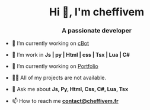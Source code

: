<h1 align="center">Hi 👋, I'm cheffivem</h1>
<h3 align="center">A passionate developer</h3>

- 🔭 I’m currently working on [cBot](https://github.com/cheffivem)

- 🌱 I’m work in **Js | py | Html | css | Tsx | Lua | C#**

- 👯 I’m currently working on [Portfolio](https://cheffivem.fr/)

- 👨‍💻 All of my projects are not available.

- 💬 Ask me about **Js, Py, Html, Css, C#, Lua, Tsx**

- 📫 How to reach me **contact@cheffivem.fr**
